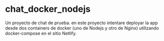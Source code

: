 # chat_docker_nodejs
Un proyecto de chat de prueba. 
	en este proyecto intentare deployar la app
	desde dos containers de docker (uno de Nodejs
	y otro de Nginx) utilizando docker-compose en
	el sitio Netlify.
